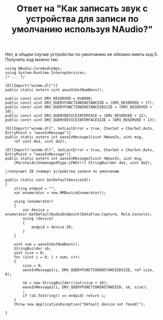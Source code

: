 ﻿---
title: "Ответ на \"Как записать звук с устройства для записи по умолчанию используя NAudio?\""
se.owner.user_id: 240512
se.owner.display_name: "MSDN.WhiteKnight"
se.owner.link: "https://ru.stackoverflow.com/users/240512/msdn-whiteknight"
se.answer_id: 879613
se.question_id: 879269
se.post_type: answer
se.is_accepted: True
---
<p>Нет, в общем случае устройство по умолчанию не обязано иметь код 0. Получить код можно так:</p>

<pre><code>using NAudio.CoreAudioApi;
using System.Runtime.InteropServices;
/* ... */

[DllImport("winmm.dll")]
public static extern uint waveInGetNumDevs();

public const uint DRV_RESERVED = 0x0800;
public const uint DRV_QUERYFUNCTIONINSTANCEID = (DRV_RESERVED + 17);
public const uint DRV_QUERYFUNCTIONINSTANCEIDSIZE = (DRV_RESERVED + 18);
public const uint DRV_QUERYDEVICEINTERFACE = (DRV_RESERVED + 12);
public const uint DRV_QUERYDEVICEINTERFACESIZE = (DRV_RESERVED + 13);

[DllImport("winmm.dll", SetLastError = true, CharSet = CharSet.Auto, EntryPoint = "waveInMessage")]
public static extern int waveInMessage1(uint hWaveIn, uint msg,
    ref uint dw1, uint dw2);

[DllImport("winmm.dll", SetLastError = true, CharSet = CharSet.Auto, EntryPoint = "waveInMessage")]
public static extern int waveInMessage2(uint hWaveIn, uint msg,
    [MarshalAs(UnmanagedType.LPWStr)] StringBuilder dw1, uint dw2);

//получает ID (номер) устройства записи по умолчанию

public static uint GetDefaultDeviceId()
{
    string endpid = "";
    var enumerator = new MMDeviceEnumerator();

    using (enumerator)
    {
        var device = enumerator.GetDefaultAudioEndpoint(DataFlow.Capture, Role.Console);
        using (device)
        {
            endpid = device.ID;
        }
    }

    uint num = waveInGetNumDevs();
    StringBuilder sb;
    uint size = 0;
    for (uint i = 0; i &lt; num; i++)
    {
        size = 0;
        waveInMessage1(i, DRV_QUERYFUNCTIONINSTANCEIDSIZE, ref size, 0);

        sb = new StringBuilder((int)size + 10);
        waveInMessage2(i, DRV_QUERYFUNCTIONINSTANCEID, sb, size);
        ;
        if (sb.ToString() == endpid) return i;
    }
    throw new ApplicationException("Default device not found!");

}
</code></pre>
